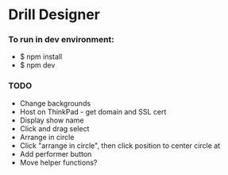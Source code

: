 # Drill Designer

### To run in dev environment:

- $ npm install
- $ npm dev


### TODO

- Change backgrounds
- Host on ThinkPad - get domain and SSL cert
- Display show name
- Click and drag select
- Arrange in circle
- Click "arrange in circle", then click position to center circle at
- Add performer button
- Move helper functions?
